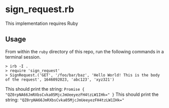 # sign_request.rb

This implementation requires Ruby

## Usage

From within the `ruby` directory of this repo, run the following commands in a terminal session.

```
> irb -I .
> require 'sign_request'
> SignRequest.('GET', '/foo/bar/baz', 'Hello World! This is the body of the request', 1646092023, 'abc123', 'xyz321')
```

This should print the string: `Promise { "QZ0rpNA66JmRXbsCvka05MjcJmUeeyezFH4tzLW1IHk=" }`
This should print the string: `"QZ0rpNA66JmRXbsCvka05MjcJmUeeyezFH4tzLW1IHk="`